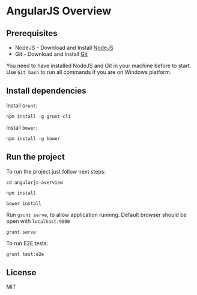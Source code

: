 AngularJS Overview
==================
## Prerequisites

* NodeJS - Download and Install [NodeJS](http://http://nodejs.org)
* Git - Download and Install [Git](http://git-scm.com)

You need to have installed NodeJS and Git in your machine before to start.
Use `Git bash` to run all commands if you are on Windows platform.

## Install dependencies

Install `Grunt`:
```
npm install -g grunt-cli
```

Install `bower`:
```
npm install -g bower
```

## Run the project

To run the project just follow next steps:

```
cd angularjs-overview
```

```
npm install
```

```
bower install
```

Run `grunt serve`, to allow application running. Default browser should be open with `localhost:9000`
```
grunt serve
```

To run E2E tests:
```
grunt test:e2e
```


## License

MIT
